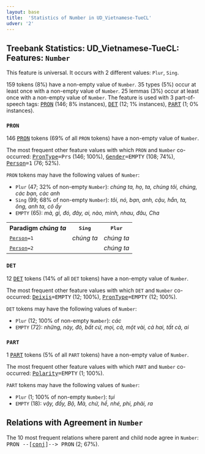 ```yaml
---
layout: base
title:  'Statistics of Number in UD_Vietnamese-TueCL'
udver: '2'
---
```


## Treebank Statistics: UD_Vietnamese-TueCL: Features: `Number`

This feature is universal.
It occurs with 2 different values: `Plur`, `Sing`.

159 tokens (8%) have a non-empty value of `Number`.
35 types (5%) occur at least once with a non-empty value of `Number`.
25 lemmas (3%) occur at least once with a non-empty value of `Number`.
The feature is used with 3 part-of-speech tags: <tt><a href="vi_tuecl-pos-PRON.html">PRON</a></tt> (146; 8% instances), <tt><a href="vi_tuecl-pos-DET.html">DET</a></tt> (12; 1% instances), <tt><a href="vi_tuecl-pos-PART.html">PART</a></tt> (1; 0% instances).

### `PRON`

146 <tt><a href="vi_tuecl-pos-PRON.html">PRON</a></tt> tokens (69% of all `PRON` tokens) have a non-empty value of `Number`.

The most frequent other feature values with which `PRON` and `Number` co-occurred: <tt><a href="vi_tuecl-feat-PronType.html">PronType</a></tt><tt>=Prs</tt> (146; 100%), <tt><a href="vi_tuecl-feat-Gender.html">Gender</a></tt><tt>=EMPTY</tt> (108; 74%), <tt><a href="vi_tuecl-feat-Person.html">Person</a></tt><tt>=1</tt> (76; 52%).

`PRON` tokens may have the following values of `Number`:

* `Plur` (47; 32% of non-empty `Number`): <em>chúng ta, họ, ta, chúng tôi, chúng, các bạn, các anh</em>
* `Sing` (99; 68% of non-empty `Number`): <em>tôi, nó, bạn, anh, cậu, hắn, ta, ông, anh ta, cô ấy</em>
* `EMPTY` (65): <em>mà, gì, đó, đây, ai, nào, mình, nhau, đâu, Cha</em>

<table>
  <tr><th>Paradigm <i>chúng ta</i></th><th><tt>Sing</tt></th><th><tt>Plur</tt></th></tr>
  <tr><td><tt><tt><a href="vi_tuecl-feat-Person.html">Person</a></tt><tt>=1</tt></tt></td><td><em>chúng ta</em></td><td><em>chúng ta</em></td></tr>
  <tr><td><tt><tt><a href="vi_tuecl-feat-Person.html">Person</a></tt><tt>=2</tt></tt></td><td></td><td><em>chúng ta</em></td></tr>
</table>

### `DET`

12 <tt><a href="vi_tuecl-pos-DET.html">DET</a></tt> tokens (14% of all `DET` tokens) have a non-empty value of `Number`.

The most frequent other feature values with which `DET` and `Number` co-occurred: <tt><a href="vi_tuecl-feat-Deixis.html">Deixis</a></tt><tt>=EMPTY</tt> (12; 100%), <tt><a href="vi_tuecl-feat-PronType.html">PronType</a></tt><tt>=EMPTY</tt> (12; 100%).

`DET` tokens may have the following values of `Number`:

* `Plur` (12; 100% of non-empty `Number`): <em>các</em>
* `EMPTY` (72): <em>những, này, đó, bất cứ, mọi, cả, một vài, cả hai, tất cả, ai</em>

### `PART`

1 <tt><a href="vi_tuecl-pos-PART.html">PART</a></tt> tokens (5% of all `PART` tokens) have a non-empty value of `Number`.

The most frequent other feature values with which `PART` and `Number` co-occurred: <tt><a href="vi_tuecl-feat-Polarity.html">Polarity</a></tt><tt>=EMPTY</tt> (1; 100%).

`PART` tokens may have the following values of `Number`:

* `Plur` (1; 100% of non-empty `Number`): <em>tụi</em>
* `EMPTY` (18): <em>vậy, đấy, Bộ, Mà, chứ, hề, nhé, phi, phải, ra</em>

## Relations with Agreement in `Number`

The 10 most frequent relations where parent and child node agree in `Number`:
<tt>PRON --[<tt><a href="vi_tuecl-dep-conj.html">conj</a></tt>]--> PRON</tt> (2; 67%).

